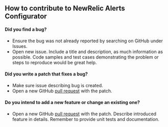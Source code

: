 ## How to contribute to NewRelic Alerts Configurator

#### Did you find a bug?
- Ensure the bug was not already reported by searching on GitHub under Issues.
- Open new issue. Include a title and description, as much information as possible. 
  Code samples and test cases demonstrating the problem or steps to reproduce would be great help.
  
#### Did you write a patch that fixes a bug?
- Make sure issue describing bug is created.
- Open a new GitHub [pull request](https://help.github.com/categories/collaborating-with-issues-and-pull-requests/) with the 
  patch.

#### Do you intend to add a new feature or change an existing one?
- Open a new GitHub [pull request](https://help.github.com/categories/collaborating-with-issues-and-pull-requests/) with the 
  patch. Describe introduced feature in details. Remember to provide unit tests and documentation.
